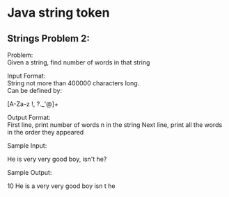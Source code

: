 Java string token
=================

Strings Problem 2:
------------------

Problem:  
Given a string, find number of words in that string


Input Format:  
String not more than 400000 characters long.  
Can be defined by:
>
[A-Za-z !, ?.\_'@]+


Output Format:  
First line, print number of words n in the string
Next line, print all the words in the order they appeared


Sample Input:  
>
He is very very good boy, isn't he?


Sample Output:  
>
10
He
is
a
very
very
good
boy
isn
t
he